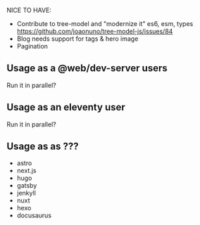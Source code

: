 NICE TO HAVE:

- Contribute to tree-model and "modernize it" es6, esm, types https://github.com/joaonuno/tree-model-js/issues/84
- Blog needs support for tags & hero image
- Pagination

## Usage as a @web/dev-server users

Run it in parallel?

## Usage as an eleventy user

Run it in parallel?

## Usage as as ???

- astro
- next.js
- hugo
- gatsby
- jenkyll
- nuxt
- hexo
- docusaurus
